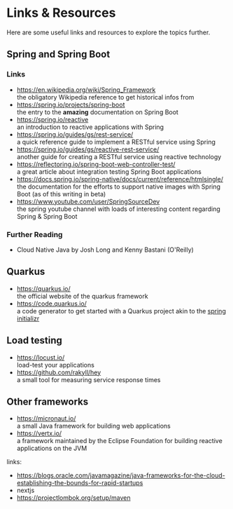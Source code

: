 # Links & Resources
Here are some useful links and resources to explore the topics further.

## Spring and Spring Boot
### Links
- https://en.wikipedia.org/wiki/Spring_Framework  
  the obligatory Wikipedia reference to get historical infos from
- https://spring.io/projects/spring-boot  
  the entry to the **amazing** documentation on Spring Boot
- https://spring.io/reactive  
  an introduction to reactive applications with Spring
- https://spring.io/guides/gs/rest-service/  
  a quick reference guide to implement a RESTful service using Spring
- https://spring.io/guides/gs/reactive-rest-service/  
  another guide for creating a RESTful service using reactive technology
- https://reflectoring.io/spring-boot-web-controller-test/  
  a great article about integration testing Spring Boot applications
- https://docs.spring.io/spring-native/docs/current/reference/htmlsingle/  
  the documentation for the efforts to support native images with Spring Boot (as of this writing in beta)
- https://www.youtube.com/user/SpringSourceDev  
  the spring youtube channel with loads of interesting content regarding Spring & Spring Boot

### Further Reading
- Cloud Native Java by Josh Long and Kenny Bastani (O'Reilly)

## Quarkus
- https://quarkus.io/  
  the official website of the quarkus framework
- https://code.quarkus.io/  
  a code generator to get started with a Quarkus project akin to the [spring initializr](https://start.spring.io/)

## Load testing
- https://locust.io/  
  load-test your applications
- https://github.com/rakyll/hey  
  a small tool for measuring service response times

## Other frameworks
- https://micronaut.io/  
  a small Java framework for building web applications
- https://vertx.io/  
  a framework maintained by the Eclipse Foundation for building reactive applications on the JVM

links:
- https://blogs.oracle.com/javamagazine/java-frameworks-for-the-cloud-establishing-the-bounds-for-rapid-startups
- nextjs
- https://projectlombok.org/setup/maven

